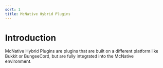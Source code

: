 ```yaml
---
sort: 1
title: McNative Hybrid Plugins
---
```


# Introduction

McNative Hybrid Plugins are plugins that are built on a different platform like Bukkit or BungeeCord, but are fully integrated into the McNative environment.
